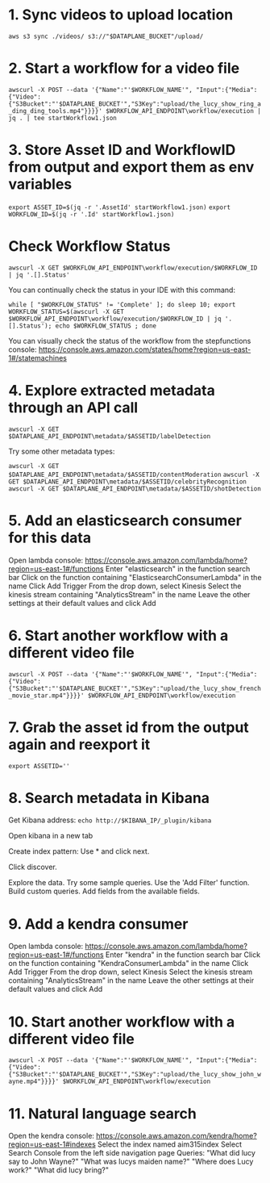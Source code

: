 


# 1. Sync videos to upload location

`aws s3 sync ./videos/ s3://"$DATAPLANE_BUCKET"/upload/`

# 2. Start a workflow for a video file

`awscurl -X POST --data '{"Name":"'$WORKFLOW_NAME'", "Input":{"Media":{"Video":{"S3Bucket":"'$DATAPLANE_BUCKET'","S3Key":"upload/the_lucy_show_ring_a_ding_ding_tools.mp4"}}}}' $WORKFLOW_API_ENDPOINT\workflow/execution | jq . | tee startWorkflow1.json`

# 3. Store Asset ID and WorkflowID from output and export them as env variables

`export ASSET_ID=$(jq -r '.AssetId' startWorkflow1.json)`
`export WORKFLOW_ID=$(jq -r '.Id' startWorkflow1.json)`


# Check Workflow Status
`awscurl -X GET $WORKFLOW_API_ENDPOINT\workflow/execution/$WORKFLOW_ID | jq '.[].Status'`

You can continually check the status in your IDE with this command:

`while [ "$WORKFLOW_STATUS" != 'Complete' ]; do sleep 10; export WORKFLOW_STATUS=$(awscurl -X GET $WORKFLOW_API_ENDPOINT\workflow/execution/$WORKFLOW_ID | jq '.[].Status'); echo $WORKFLOW_STATUS ; done`

You can visually check the status of the workflow from the stepfunctions console: https://console.aws.amazon.com/states/home?region=us-east-1#/statemachines

# 4. Explore extracted metadata through an API call

`awscurl -X GET $DATAPLANE_API_ENDPOINT\metadata/$ASSETID/labelDetection`

Try some other metadata types:

`awscurl -X GET $DATAPLANE_API_ENDPOINT\metadata/$ASSETID/contentModeration`
`awscurl -X GET $DATAPLANE_API_ENDPOINT\metadata/$ASSETID/celebrityRecognition`
`awscurl -X GET $DATAPLANE_API_ENDPOINT\metadata/$ASSETID/shotDetection`

# 5. Add an elasticsearch consumer for this data

Open lambda console: https://console.aws.amazon.com/lambda/home?region=us-east-1#/functions
Enter "elasticsearch" in the function search bar
Click on the function containing "ElasticsearchConsumerLambda" in the name
Click Add Trigger
From the drop down, select Kinesis
Select the kinesis stream containing "AnalyticsStream" in the name
Leave the other settings at their default values and click Add


# 6. Start another workflow with a different video file

`awscurl -X POST --data '{"Name":"'$WORKFLOW_NAME'", "Input":{"Media":{"Video":{"S3Bucket":"'$DATAPLANE_BUCKET'","S3Key":"upload/the_lucy_show_french_movie_star.mp4"}}}}' $WORKFLOW_API_ENDPOINT\workflow/execution`

# 7. Grab the asset id from the output again and reexport it

`export ASSETID=''`

# 8. Search metadata in Kibana

Get Kibana address: 
`echo http://$KIBANA_IP/_plugin/kibana`

Open kibana in a new tab

Create index pattern: Use * and click next.

Click discover. 

Explore the data. Try some sample queries. Use the 'Add Filter' function. Build custom queries. Add fields from the available fields. 

# 9. Add a kendra consumer 

Open lambda console: https://console.aws.amazon.com/lambda/home?region=us-east-1#/functions
Enter "kendra" in the function search bar
Click on the function containing "KendraConsumerLambda" in the name
Click Add Trigger
From the drop down, select Kinesis
Select the kinesis stream containing "AnalyticsStream" in the name
Leave the other settings at their default values and click Add

# 10. Start another workflow with a different video file

`awscurl -X POST --data '{"Name":"'$WORKFLOW_NAME'", "Input":{"Media":{"Video":{"S3Bucket":"'$DATAPLANE_BUCKET'","S3Key":"upload/the_lucy_show_john_wayne.mp4"}}}}' $WORKFLOW_API_ENDPOINT\workflow/execution`

# 11. Natural language search

Open the kendra console: https://console.aws.amazon.com/kendra/home?region=us-east-1#indexes
Select the index named aim315index
Select Search Console from the left side navigation page
Queries: "What did lucy say to John Wayne?" "What was lucys maiden name?" "Where does Lucy work?" "What did lucy bring?"


